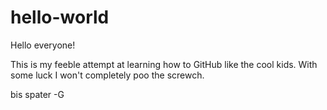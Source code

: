 # hello-world

Hello everyone!

This is my feeble attempt at learning how to GitHub like the cool kids.
With some luck I won't completely poo the screwch.

bis spater
-G
